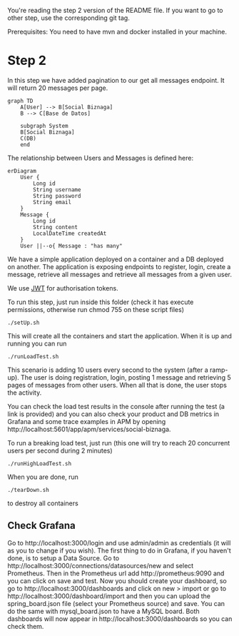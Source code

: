 You're reading the step 2 version of the README file. If you want to go to other step, use the corresponding git tag.

Prerequisites: You need to have mvn and docker installed in your machine.

# Step 2
In this step we have added pagination to our get all messages endpoint. It will return 20 messages per page.

```mermaid
graph TD
    A[User] --> B[Social Biznaga]
    B --> C[Base de Datos]

    subgraph System
    B[Social Biznaga]
    C(DB)
    end
```

The relationship between Users and Messages is defined here:
```mermaid
erDiagram
    User {
        Long id
        String username
        String password
        String email
    }
    Message {
        Long id
        String content
        LocalDateTime createdAt
    }
    User ||--o{ Message : "has many"
```

We have a simple application deployed on a container and a DB deployed on another. The application is exposing endpoints to register, login, create a message, retrieve all messages and retrieve all messages from a given user.

We use [JWT](https://jwt.io/) for authorisation tokens.

To run this step, just run inside this folder (check it has execute permissions, otherwise run chmod 755 on these script files)
```
./setUp.sh
```
This will create all the containers and start the application. When it is up and running you can run
```
./runLoadTest.sh
```

This scenario is adding 10 users every second to the system (after a ramp-up). The user is doing registration, login, posting 1 message and retrieving 5 pages of messages from other users. When all that is done, the user stops the activity.

You can check the load test results in the console after running the test (a link is provided) and you can also check your product and DB metrics in Grafana and some trace examples in APM by opening http://localhost:5601/app/apm/services/social-biznaga.

To run a breaking load test, just run (this one will try to reach 20 concurrent users per second during 2 minutes)
```
./runHighLoadTest.sh
```

When you are done, run 
```
./tearDown.sh
```
to destroy all containers

## Check Grafana
Go to http://localhost:3000/login and use admin/admin as credentials (it will as you to change if you wish). The first thing to do in Grafana, if you haven't done, is to setup a Data Source. Go to http://localhost:3000/connections/datasources/new and select Prometheus. Then in the Prometheus url add http://prometheus:9090 and you can click on save and test. 
Now you should create your dashboard, so go to http://localhost:3000/dashboards and click on new > import or go to http://localhost:3000/dashboard/import and then you can upload the spring_board.json file (select your Prometheus source) and save. You can do the same with mysql_board.json to have a MySQL board.
Both dashboards will now appear in http://localhost:3000/dashboards so you can check them.
